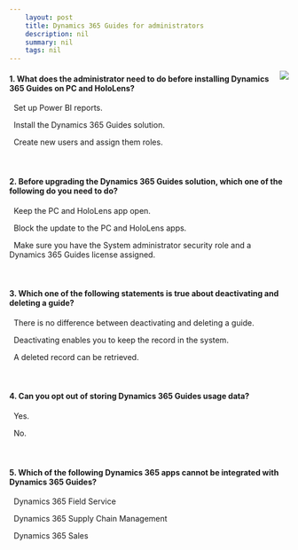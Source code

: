 ```yaml
---
    layout: post
    title: Dynamics 365 Guides for administrators  
    description: nil
    summary: nil
    tags: nil
---
```



 <a target="_blank" href="https://docs.microsoft.com/en-us/learn/modules/guides-administrator/14-check/"><i class="fas fa-external-link-alt"></i> </a>
 <img align="right" src="https://docs.microsoft.com/en-us/learn/achievements/guides-administrator.svg">
####  1. What does the administrator need to do before installing Dynamics 365 Guides on PC and HoloLens?


<i class='far fa-square'></i> &nbsp;&nbsp;Set up Power BI reports.

<i class='fas fa-check-square' style='color: Dodgerblue;'></i> &nbsp;&nbsp;Install the Dynamics 365 Guides solution.

<i class='far fa-square'></i> &nbsp;&nbsp;Create new users and assign them roles.
<br />
<br />
<br />

####  2. Before upgrading the Dynamics 365 Guides solution, which one of the following do you need to do?


<i class='far fa-square'></i> &nbsp;&nbsp;Keep the PC and HoloLens app open.

<i class='far fa-square'></i> &nbsp;&nbsp;Block the update to the PC and HoloLens apps.

<i class='fas fa-check-square' style='color: Dodgerblue;'></i> &nbsp;&nbsp;Make sure you have the System administrator security role and a Dynamics 365 Guides license assigned.
<br />
<br />
<br />

####  3. Which one of the following statements is true about deactivating and deleting a guide?


<i class='far fa-square'></i> &nbsp;&nbsp;There is no difference between deactivating and deleting a guide.

<i class='fas fa-check-square' style='color: Dodgerblue;'></i> &nbsp;&nbsp;Deactivating enables you to keep the record in the system.

<i class='far fa-square'></i> &nbsp;&nbsp;A deleted record can be retrieved.
<br />
<br />
<br />

####  4. Can you opt out of storing Dynamics 365 Guides usage data?


<i class='fas fa-check-square' style='color: Dodgerblue;'></i> &nbsp;&nbsp;Yes.

<i class='far fa-square'></i> &nbsp;&nbsp;No.
<br />
<br />
<br />

####  5. Which of the following Dynamics 365 apps cannot be integrated with Dynamics 365 Guides?


<i class='far fa-square'></i> &nbsp;&nbsp;Dynamics 365 Field Service

<i class='far fa-square'></i> &nbsp;&nbsp;Dynamics 365 Supply Chain Management

<i class='fas fa-check-square' style='color: Dodgerblue;'></i> &nbsp;&nbsp;Dynamics 365 Sales
<br />
<br />
<br />
